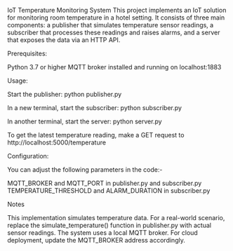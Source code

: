 IoT Temperature Monitoring System
This project implements an IoT solution for monitoring room temperature in a hotel setting. It consists of three main components: a publisher that simulates temperature sensor readings, a subscriber that processes these readings and raises alarms, and a server that exposes the data via an HTTP API.

Prerequisites:

Python 3.7 or higher
MQTT broker installed and running on localhost:1883


Usage:

Start the publisher:
python publisher.py

In a new terminal, start the subscriber:
python subscriber.py

In another terminal, start the server:
python server.py

To get the latest temperature reading, make a GET request to http://localhost:5000/temperature

Configuration:

You can adjust the following parameters in the code:-

MQTT_BROKER and MQTT_PORT in publisher.py and subscriber.py
TEMPERATURE_THRESHOLD and ALARM_DURATION in subscriber.py

Notes

This implementation simulates temperature data. For a real-world scenario, replace the simulate_temperature() function in publisher.py with actual sensor readings.
The system uses a local MQTT broker. For cloud deployment, update the MQTT_BROKER address accordingly.
